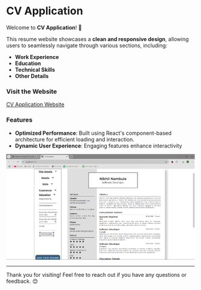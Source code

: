 # CV Application

Welcome to **CV Application**! 🌟

This resume website showcases a **clean and responsive design**, allowing users to seamlessly navigate through various sections, including:

- **Work Experience**
- **Education**
- **Technical Skills**
- **Other Details**

### Visit the Website

[CV Application Website](https://cv-application-beige.vercel.app/)

### Features

- **Optimized Performance**: Built using React's component-based architecture for efficient loading and interaction.
- **Dynamic User Experience**: Engaging features enhance interactivity

![Screenshot of CV Application](image.png)

---

Thank you for visiting! Feel free to reach out if you have any questions or feedback. 😊
